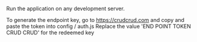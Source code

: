 Run the application on any development server.

To generate the endpoint key, go to https://crudcrud.com and copy and paste the token into config / auth.js
Replace the value 'END POINT TOKEN CRUD CRUD' for the redeemed key
